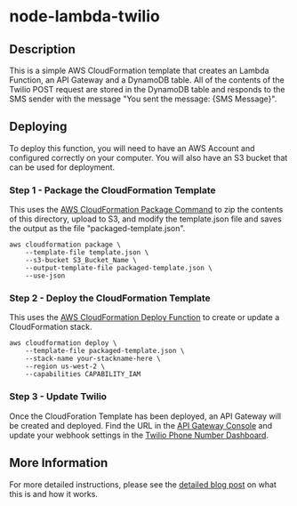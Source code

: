 # node-lambda-twilio

## Description

This is a simple AWS CloudFormation template that creates an Lambda Function,
an API Gateway and a DynamoDB table. All of the contents of the Twilio POST
request are stored in the DynamoDB table and responds to the SMS sender with
the message "You sent the message: {SMS Message}".

## Deploying

To deploy this function, you will need to have an AWS Account and configured
correctly on your computer. You will also have an S3 bucket that can be used
for deployment.

### Step 1 - Package the CloudFormation Template

This uses the [AWS CloudFormation Package Command](https://docs.aws.amazon.com/cli/latest/reference/cloudformation/package.html) to zip the contents of
this directory, upload to S3, and modify the template.json file and saves the
output as the file "packaged-template.json".

```
aws cloudformation package \
    --template-file template.json \
    --s3-bucket S3_Bucket_Name \
    --output-template-file packaged-template.json \
    --use-json
```

### Step 2 - Deploy the CloudFormation Template

This uses the [AWS CloudFormation Deploy Function](https://docs.aws.amazon.com/cli/latest/reference/cloudformation/deploy/index.html) to create or update a CloudFormation stack.

```
aws cloudformation deploy \
    --template-file packaged-template.json \
    --stack-name your-stackname-here \
    --region us-west-2 \
    --capabilities CAPABILITY_IAM
```

### Step 3 - Update Twilio

Once the CloudForation Template has been deployed, an API Gateway will be 
created and deployed. Find the URL in the [API Gateway Console](https://us-west-2.console.aws.amazon.com/apigateway/home) and update your webhook settings in the [Twilio Phone Number
Dashboard](https://www.twilio.com/console/phone-numbers/incoming).

## More Information

For more detailed instructions, please see the [detailed blog post](https://markslosarek.com/aws-cloudformation-lambda-node-js-twilio-function-part-1/) on what this is
and how it works.
